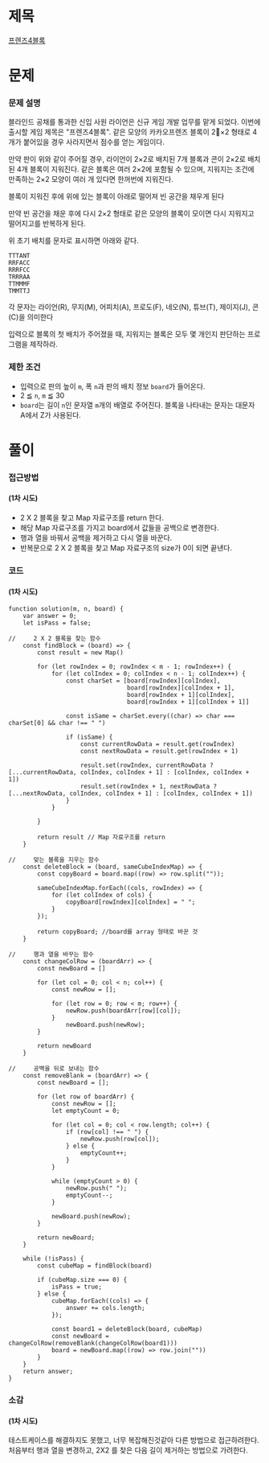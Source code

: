 # 제목

[프렌즈4블록](https://school.programmers.co.kr/learn/courses/30/lessons/17679)

# 문제

### 문제 설명

블라인드 공채를 통과한 신입 사원 라이언은 신규 게임 개발 업무를 맡게 되었다. 이번에 출시할 게임 제목은 "프렌즈4블록".
같은 모양의 카카오프렌즈 블록이 2×2 형태로 4개가 붙어있을 경우 사라지면서 점수를 얻는 게임이다.

만약 판이 위와 같이 주어질 경우, 라이언이 2×2로 배치된 7개 블록과 콘이 2×2로 배치된 4개 블록이 지워진다. 같은 블록은 여러 2×2에 포함될 수 있으며, 지워지는 조건에 만족하는 2×2 모양이 여러 개 있다면 한꺼번에 지워진다.

블록이 지워진 후에 위에 있는 블록이 아래로 떨어져 빈 공간을 채우게 된다

만약 빈 공간을 채운 후에 다시 2×2 형태로 같은 모양의 블록이 모이면 다시 지워지고 떨어지고를 반복하게 된다.

위 초기 배치를 문자로 표시하면 아래와 같다.

```
TTTANT
RRFACC
RRRFCC
TRRRAA
TTMMMF
TMMTTJ
```

각 문자는 라이언(R), 무지(M), 어피치(A), 프로도(F), 네오(N), 튜브(T), 제이지(J), 콘(C)을 의미한다

입력으로 블록의 첫 배치가 주어졌을 때, 지워지는 블록은 모두 몇 개인지 판단하는 프로그램을 제작하라.

### 제한 조건

- 입력으로 판의 높이 `m`, 폭 `n`과 판의 배치 정보 `board`가 들어온다.
- 2 ≦ `n`, `m` ≦ 30
- `board`는 길이 `n`인 문자열 `m`개의 배열로 주어진다. 블록을 나타내는 문자는 대문자 A에서 Z가 사용된다.

# 풀이

### 접근방법

#### (1차 시도)

- 2 X 2 블록을 찾고 Map 자료구조를 return 한다.
- 해당 Map 자료구조를 가지고 board에서 값들을 공백으로 변경한다.
- 행과 열을 바꿔서 공백을 제거하고 다시 열을 바꾼다.
- 반복문으로 2 X 2 블록을 찾고 Map 자료구조의 size가 0이 되면 끝낸다.

### 코드

#### (1차 시도)

```
function solution(m, n, board) {
    var answer = 0;
    let isPass = false;

//     2 X 2 블록을 찾는 함수
    const findBlock = (board) => {
        const result = new Map()

        for (let rowIndex = 0; rowIndex < m - 1; rowIndex++) {
            for (let colIndex = 0; colIndex < n - 1; colIndex++) {
                const charSet = [board[rowIndex][colIndex],
                                 board[rowIndex][colIndex + 1],
                                 board[rowIndex + 1][colIndex],
                                 board[rowIndex + 1][colIndex + 1]]

                const isSame = charSet.every((char) => char === charSet[0] && char !== " ")

                if (isSame) {
                    const currentRowData = result.get(rowIndex)
                    const nextRowData = result.get(rowIndex + 1)

                    result.set(rowIndex, currentRowData ? [...currentRowData, colIndex, colIndex + 1] : [colIndex, colIndex + 1])
                    result.set(rowIndex + 1, nextRowData ? [...nextRowData, colIndex, colIndex + 1] : [colIndex, colIndex + 1])
                }
            }

        }

        return result // Map 자료구조를 return
    }

//     맞는 블록을 지우는 함수
    const deleteBlock = (board, sameCubeIndexMap) => {
        const copyBoard = board.map((row) => row.split(""));

        sameCubeIndexMap.forEach((cols, rowIndex) => {
            for (let colIndex of cols) {
                copyBoard[rowIndex][colIndex] = " ";
            }
        });

        return copyBoard; //board를 array 형태로 바꾼 것
    }

//     행과 열을 바꾸는 함수
    const changeColRow = (boardArr) => {
        const newBoard = []

        for (let col = 0; col < n; col++) {
            const newRow = [];

            for (let row = 0; row < m; row++) {
                newRow.push(boardArr[row][col]);
            }
                newBoard.push(newRow);
        }

        return newBoard
    }

//     공백을 뒤로 보내는 함수
    const removeBlank = (boardArr) => {
        const newBoard = [];

        for (let row of boardArr) {
            const newRow = [];
            let emptyCount = 0;

            for (let col = 0; col < row.length; col++) {
                if (row[col] !== " ") {
                    newRow.push(row[col]);
                } else {
                    emptyCount++;
                }
            }

            while (emptyCount > 0) {
                newRow.push(" ");
                emptyCount--;
            }

            newBoard.push(newRow);
        }

        return newBoard;
    }

    while (!isPass) {
        const cubeMap = findBlock(board)

        if (cubeMap.size === 0) {
            isPass = true;
        } else {
            cubeMap.forEach((cols) => {
                answer += cols.length;
            });

            const board1 = deleteBlock(board, cubeMap)
            const newBoard = changeColRow(removeBlank(changeColRow(board1)))
            board = newBoard.map((row) => row.join(""))
        }
    }
    return answer;
}

```

### 소감

#### (1차 시도)

테스트케이스를 해결하지도 못했고, 너무 복잡해진것같아 다른 방법으로 접근하려한다.
처음부터 행과 열을 변경하고, 2X2 를 찾은 다음 길이 제거하는 방법으로 가려한다.
